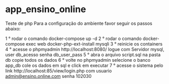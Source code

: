# app_ensino_online
 Teste de php
Para a configuração do ambiente favor seguir os passos abaixo:

1 ° rodar o comando docker-compose up -d
2 ° rodar o comando docker-compose exec web docker-php-ext-install mysqli
3 ° reinicie os containers
4 ° acesse o phpmyadmin http://localhost:8080/ logue com Servidor mysql, user db_acesso senha db_user_pass
5 ° abra o arquivo script.sql na pasta db copie todos os dados
6 ° volte no phpmyadmin selecione o banco app_db cole os dados em sql e click em executar 
7 ° acesse o sistema pelo link http://localhost:85/view/login.php com usuario admin@ensino.online.com senha 102030
